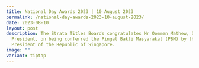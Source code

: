 ```yaml
---
title: National Day Awards 2023 | 10 August 2023
permalink: /national-day-awards-2023-10-august-2023/
date: 2023-08-10
layout: post
description: The Strata Titles Boards congratulates Mr Oommen Mathew, Deputy
  President, on being conferred the Pingat Bakti Masyarakat (PBM) by the
  President of the Republic of Singapore.
image: ""
variant: tiptap
---
```


